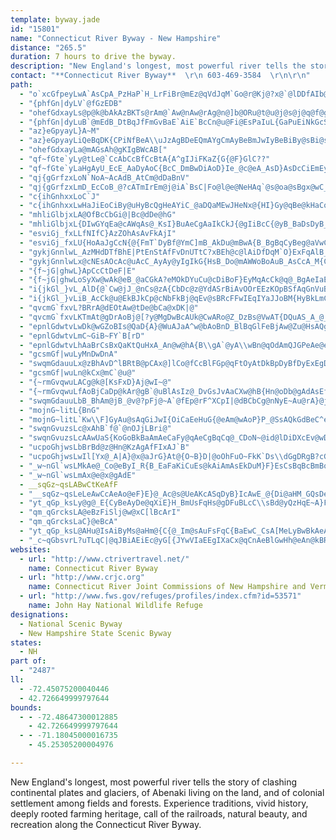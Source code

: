 ```yaml
---
template: byway.jade
id: "15801"
name: "Connecticut River Byway - New Hampshire"
distance: "265.5"
duration: 7 hours to drive the byway.
description: "New England's longest, most powerful river tells the story of clashing continental plates and glaciers, of Abenaki living on the land, and of colonial settlement among fields and forests. Experience traditions, vivid history, deeply rooted farming heritage, call of the railroads, natural beauty, and recreation along the Connecticut River Byway."
contact: "**Connecticut River Byway**  \r\n 603-469-3584  \r\n\r\n"
path: 
  - "o`xcGfpeyLwA`AsCpA_PzHaP`H_LrFiBr@mEz@qVdJqM`Go@r@Kj@?x@`@lDDfAIb@_@r@eAr@cATyAn@yC`Ci@r@_@fAi@r@yAhAwDfBmGxDcBxAi@`AYdAeArBs@z@u@~A}AlB{@d@wBp@}ErAiCd@e@CwDgA_BO{BB{@NsAZwBv@gKbFiCvAsDdDyEpE_LjLaIzHkBlAuE~AuJ~E_BhBsC`FcAj@u@VeHl@uBd@gFfBo@Dq@?q@_@sBg@yBIc@J}@h@e@f@_ChEm@v@kAfAsAv@gGnCs@PuE`C{DdAoBr@wEr@yCNmAEmCc@mFe@EmBIwOQsCg@kDu@mCcA?iDSaFaByAMgGr@gHNgAd@g@x@yDpC}A^}CE{Dk@wHq@WB}Af@wAX_@PeAz@oAVcGY_Cs@}@KuBK_HDqGlAgBJoIJoCMaA@wCr@eCx@aE|@iBRiDIqBHoCx@yBZgFVsB]mDyAcCo@gGYiE_Ay@?mBd@_Bz@o@P{KlAqId@}FYwAYuIUm@@o@FM@y@T}CRcCDwFQkB`AqAX{O[sEZkJ\\_AEmEXqEv@kKhEuAb@mEFmAGcCk@sB}@yEoD}DyDsT{M_Bu@sBq@kDm@cNqA_JmBsEwAgI[m@MsEkCcDqAuCo@{BWiBFqJdC_CJ}KeAgIBqKRmHq@oS{GkHsBmFmBwMaJmFeDwBeA_SiDuJ}BsF{A]Wg@y@oH}OsFqEmAmCe@m@mBe@}HaDmE[cAu@m@u@[s@yBsBiA_C]e@eBaBwAcAiG}CeK_GcCgAsGcB}@g@iAmA}GwDkKaIsBm@eB@}A_@oC_Ae@IgCe@aDQ}Ba@i@E[@q@Lc@Ne@b@c@\\YV[V_BlA[TmAx@w@d@q@\\}@NcBL_ADuB@eBX}@DiCMcBCiBGuFc@aAKiAMc@EuBSyACk@HeD~@gBReBKuIaAsCe@wHiB_Bi@_LwBmKgC}C_@_D]yBWg@UiAc@iA[kAWkAQ_@Kc@M_A[o@Qo@QUKiA[cA_@s@UOEWE{@Yq@c@w@m@]e@o@w@g@y@Sw@c@s@q@cAk@i@eAo@cBkAeAu@{@i@kAy@]Wu@k@w@k@o@_@q@Y}@UWIc@O}@Sk@UkA]_Cs@mBg@_DeAIEq@Ss@Qk@Ms@E{@IqAE{@DqADyA?k@@oBCcBAe@?WBQCg@AaBEmBOu@ScBYwBWsC]eAK[C_Fo@uAQq@KkASsAUSGqBGILO\\IXKd@]bBGXm@vBk@vB_@`Aa@~@u@x@k@NaBBa@A_@@_@Fo@N[DUJ}@f@o@ZcBh@eAf@i@^g@h@g@t@]p@Wv@Qn@IZcArBOXYd@a@\\]Ha@?y@Cg@Ag@Be@Ly@\\s@d@y@j@mAfA_Aj@eAn@q@`@S^Cd@Fz@@\\Dj@Dn@B^Cp@Er@I\\K^]nA[t@Wt@m@|@SL_An@g@d@QXSh@IXC\\@`@A^CPENM\\Kx@CJ[^[l@q@Ru@H}@Ei@KgDwAsAi@{Ak@uA_@oA[oAYa@G_@EUGw@O_@IeAOyAYaAUo@Ia@EsAGQ?[E_AIu@Sk@KeAKgA[{Ai@oBo@mEmCiAqAoLeRcGsIoAqA{MiL}CsEsAgC{AaDwCmHs@yAgByA_Bg@iAOmKMsAK]Oq@Uu@Yw@a@WS[SYQaAq@wCsB_Aw@i@_@}@o@o@c@e@[m@k@g@SUMg@Qu@KyFk@qD_@_@CyBOuEg@YMaD]{Ck@mCWiCLsA^}Ar@wI|DyFhCuAl@sFpC_GnBsBXwCPqMXwU`AoWd@kAAiBW}@UaA[}Aq@}As@uB}AyFaD}@WuASkAIM?il@|DwB^SBwCr@k@JmNhDoGfBwD~A_CrA{DrC_SnQgG`FiE|ByA`@eEl@iBFsBGsC[iBe@}CkAm]uO_MeFcEuBaHyEsE_EkMeKaHkGqJmH}BuBeLgJcGgC}D_AwGm@iR_C"
  - "{phfGn|dyLV`@fGzEDB"
  - "ohefGdxayLs@p@k@bAkAzBKTs@rAm@`Aw@nAw@rAg@n@]b@ORu@t@u@j@s@j@q@f@g@`@wF|BaGdBmRfEwElA{DnAs@VyBp@sAPi@Cm@GiBk@m@AmBLqAv@mIhM}@lBcB~G[|AWdCClBVxAvAzETv@\\|@"
  - "{phfGn|dyLuB`@mEdB_DtBqJfFmGvBaE`AiE`BcCn@u@Fi@EsPaIuL{GaPuEiNkGcS{@mD]sC_@eb@cJ}Fs@q[_C_C]qEkA}e@cPcEgAgEs@aFg@wJ]mD?yDf@aSjDgBLmCUaNyEqPgF{DeBaFmDsCaCeL_NcD{CqDgCuDqB{E_Ba^{EmJqBcCoAsEkEwAaAoRmHeM_E_DSkKDmDSqBY{Bk@{J_EwAUiCK_CR{HxAkt@nJ{CVyC?kr@{K"
  - "az}eGpyayL}A~M"
  - "az}eGpyayLiQeBqDK{CPiNfBeA\\uJzAgBDeEQmAYgCmAyBeBmJwIyBeBiBy@sBi@sBSsJSe[yAoP_@gE?sTj@wEXmAPyATiElA}GdCw@XcA\\aA^e@P{DjAuBhA_BpAsAzA"
  - "ohefGdxayLa@mAGsAh@gKIgBWcAB["
  - "qf~fGte`yLy@tLe@`CcAbCcBfCcBtA{A^gIJiFKaZ{G{@F}GlC??"
  - "qf~fGte`yLaHgAyU_EcE_AaDyAoC{BcC_DmBwDiAoD}Ie_@c@eA_AsD}AsDcCiEmEyFqo@sq@iC_CiBmAqEuBmD}@}B_@ujAeL}Do@_DaAwCwAgBoA{g@kc@{UcTcWkWyBgBqBiAeBo@eEk@mqAmKyDm@qFaBmDeBoD}B_]yTah@k`@qBmAwB}@{p@iPyBqAaF}D_BeAw|@i^aJaEo@k@y@}AoPgn@cAmBsEcHcT{ZYq@sDaC}SmJmIyC]WHyAYSQJCPKhAJd@eAbBiAtAwExFi@~@St@c@jDQpCObEB`GGv@yCnJcA`EoBdK_@dAk@r@yL`KsFbDqB~@u@DsE{@aHy@uBOaDBaCFaL~AkAj@s@`AcApC{AtGqCnOo@pEy@jHi@|FiAbQsA|Ke@xIIlD?xAX`HD`FU~FsAnReBxXa@jEkAtISlCOlFUfDs@`GoApD_A`BcApAsBxAmLxF{ChBe@d@"
  - "qj{gGrfzxLoN`NoA~AcAdB_AtCm@dDaBnV"
  - "qj{gGrfzxLmD_EcCoB_@?cATmIrEm@j@iA`BsC|Fo@l@e@NeHAq`@s@oa@sBgx@wC_DSqL{BkNmB_L_DcBQyDGgEk@aH{BkJ}BuAEwDT{Ik@wIkAgHuAqIqDyC{@{F_AwIk@kGaBoB]iAF}E|AcFrCcDp@}ALmJIqj@gAsA[eA_AcCkFmA{De@s@m@c@oCmAmExBcAVk@?gAQyBu@gH}C}CyB"
  - "c{ihGnhxxLoC`J"
  - "c{ihGnhxxLwHaJiEoCiBy@uHyBcQgHeAYiC_@aDQaMEwJHeNx@{HI}Gy@qBe@kHaCoIkD}B[uADgAT_Ah@_At@sAlBeP`\\yArBmCxCcDnCyAbAiB`A}BdAwl@bQs@L_DDgD_@}D{Aad@gXyAsA}@yAi@sAm@gCIeBAmAJ{C~AoPLqDE_DImAUsBm@sC}AcE_Xkk@wCiFsD_G{O}UqCeDsDoCeJ}EwL}GqJ_FoRgLmB{@aFyA}ZuGuF_BuF}BsScKwFkBoB_@cFm@oNyB{Ge@aL\\}Gd@sEn@gEdAsFlBsNdGkObGkKpBw@XmAj@iDxCeBt@kIdCy@@eAIcDqAaBgAuAyAiBeCeAuCiDuNw@cBYUaBkAgCaAy@QuMsAmBk@iBgAqHeH}GaHy@eA_BuCmEgJwCmDkFaFkA}@gGaDmDgCsEeEyAaBsAwB_A}BqEaV_AaEsAmEeA}AwF{DaBs@_AMoB?sD^sDz@oPzGs@TyCXmTt@gJl@_Xh@qG@cN_@_BK_ASsBy@{GiE{^sVgBaByDsEkMgNcEoDiBeAkWaL_BmAmHuHiAy@aAe@gEsAq@_@o@e@sEiHy@}@_Bv@_B`@_KfBgCT{FK"
  - "mhliGlbjxLA@OfBcCbGi@|Bc@dDe@hG"
  - "mhliGlbjxL{DIwGYqEa@cAWqAs@_KsI}BuAeCgAaIkCkJ{@gIiBcC{@yB_BaDsDyB_BiOmHaGaEaKiGoB}Bo@eAgCaFiBaCcHgG_CqAgA[ePkBaF_@{OdAeA@_BG_IgB}WeHgMuF}Ag@cYmFwCc@uIXmCAeTgBgEI"
  - "esviGj_fxLLfNIfC}AzZOhAsAvFkAjI"
  - "esviGj_fxLU{HoAaJgCcN{@{FmT`DyBf@YmC]mB_AkDu@mBwA{B_BgBqCyBeg@aVwCoB_A}ABe@MYWGWLm@_@WAeEkDoBgAg[aNcS}H_C}A_BmBaCsFaK_^{BiHqFeNoJkUwIuUcCaFeDeGaB}Du@kCo@{CcMmm@e@eB}A_EyBmE}@oAkUq[yBsEq@mBeA_FmGkd@UuCy@oSc@uHw@yH{@gFeAsDi@sAsBuDwCeE{\\e]iEaFmf@_n@yBaDuB_Es^it@mCsEuAgBmCgCsCqByCyA{\\qNiHgDqEsCyJsHoWeNuYoQyDuBkLeFkn@}VkI}DaOyJ}EkDeA}@qAqAiB_CmGmJ}BgE"
  - "gykjGnnlwL_AzMHdDTfBhE|PtEnStAfFvDnUTtC?xBEh@c@lAiDfDqM`O}ExFqAlB_@rAG~@d@hD`A|E"
  - "gykjGnnlwLx@cNEsAOcAc@uAcC_AyAy@yIgIkG{HsB_Do@mAWWoBoAuB_AsCcA_M{CoAk@sG{EqBkAgBaB}@g@kB_@}Fq@yAk@cEoBs@K}CG_Eu@sAIqBDqAb@eLdIiC`BcFfEkHjE_DxB{G`CcCjA{TvMk@n@e@z@iBlGm@jAm@f@q@^mBXsDWu@HmAl@cG`E}Af@sAHyDKiKg@c[wBgK_Aq_@m@qFAqFLmc@xBqOf@yd@YmAGiCk@yCsAcc@oXsAa@}Jq@mAKuAe@kHwEwEeCqJsDeIgCuAm@gLyJgK}LmJmMmP{S"
  - "{f~jG|ghwL}ApCcCtDeF|E"
  - "{f~jG|ghwLoSyXw@wAk@eB_@aCGkA?eMOkDYuCu@cDiBoF}EyMqAcCk@q@_BgAeIaE}NaLuFeFqMwMwBcBsBaAcFeBsASoBEi@@}GbBcBD}FOsADsUdD}FBaGTwUmA}Ba@s[yN}@k@o@i@eA}AaHoLeMcSyCaEyCkDyOuMuMmMsBcAcA]oAWcEY{By@{A}AmEcHiBwDwCmMqBaLuD}Xu@aE}@yCeAyBcA{AeAcAwAy@uRsFeGuByEmCaImF"
  - "i{jkGl_}vL_AlD{@`Cw@jJ_@nCs@zA{CbDc@z@YdASrBiAvOOrEEzKOpBSfAqGnVuBnHaIrVyAhEwCnH_@pAU~AKrCChMNrBn@fFEpAYlB?f@TxH"
  - "i{jkGl_}vLiB_AcCk@u@EkBJkCp@cNbFkBj@qEv@sBRcFFwIEqIYaJJoBM{HyBkLmCgHgCsO}E}tAgd@kVyHcSuFeM{DiDQqGl@u@ViPzHaAZmANyB?oJmBgHi@wFmAkD{AeUmMqc@}WuLaIgG{Fs@]mCEiBSyDaBmAy@sCeC{JwJmEwCgDgAeVsF}C_A}CeAsYoM}CaAcUeF}Ca@aESe@OmGU{Dw@qAm@cByAiByBqA{CuF{T}@mByCgE{@sB{@kDiCcOcFcWcAyB_AeA}BiAmAWyDMy@KaHaDyBsB}FeJcAkA{AoA{I_GkAa@qASmHQaF{BoAWyACsBTmOtCiBReDEyAYwB?{J{@m\\}BiBAwAPmGlBqD`B{CxBkGlHuArBo@xAcB~FaGvMwD`MuArDeBfD{BlCeB|AsAt@eRlIaDfAoC^y@?sAE}Da@gFaAy@[}EgCuMsDcCaAuA_AgBqB{N_RcByAyBeAy@WmAOcIOsB[y@]_PcL}C[eAL}BrAyBt@}AbAe@L}C@oANaL~C{L`FaGzCcAr@aMrKwX|Is@AkEwCkBm@{Dg@g@FyAj@]?mFg@_B]"
  - "qvcmG`fxvL?BRrA@dEOtAw@tDe@bCa@xDK|@"
  - "qvcmG`fxvLKTmAt@gDrAoBj@[?y@MgDwBcAUk@CwARo@Z_DzBs@VwAT{DQuAS_A_@_CcBqAUuANaFzAeBDoBe@}CsAoASwAEgJXcCK}WoGsA?gKl@_CGqBe@oAe@yA{@iB}AmB_Cy@yAcHqOm@eAsCsDe@eAkEoMkAuC}AsEM_AC}CZiDBaBIq@s@wBOyAD{@v@mEDm@C}AYaCyByDU{A?}@Iu@e@eBuH{RoBaEcD_FmCuEwVoZ}AiCq@eCWyAmAwMc@kBcC{Hc@}CEuBDwANsAfFeW`@_DBmCEeAYmBi@{AuAyBkNoR_MaOiFyHaBcDmEeMcE}Oe@qAcAyBsAuBcScVsI{IkCgDwGaNyAkC}IiM}PeWaZ}f@eBmD_@gAe@sCOyBCoAn@iY?eBK_Bi@uC{DyLa@iB]}CkA_SqBiYyCcWoC}POcBSmENaIpBy^MkCeAcEWsAKeBHwAtAaHx@kLxByPbAyF^uAbB{EB}AOyASe@i@y@eMiMgPyS_HwHsDsC_CmAgGeCmIiCuB}@iAy@_D_DyBoC{FgFuFgG]e@s@sA_@gBQ}ACmATgEbB}N~AsK|@eErAyD`Py_@`D{LbCqK"
  - "epnlGdwtvLwDk@wGZoBIs@QaD{A}@WuAJaA^w@bAoBnD_BlBqGlFeBjAw@Zu@HsAQg@DQROdAUXkAl@mA^m@d@}A~CiF`MqKhOwA`BiAp@i@J{@?gAYkDkCaCeAmEaCsAE_C`AiCjAqGdBqIlDgGnDsDjDsA`Ae@RwDv@wIv@{G`AcHd@qJR}AVcBz@_RxMaMpGwExAkWfHoB\\sCEiAKiCu@kJeGmDmBwJaFsF_CuPmLkEkCcCmAgFsBoBe@qG?gJ\\iFKeE_@}E_AgJmAqEqAkCg@_MsBaJgA_OmDkMqBsEyAaKyAsAg@yCaBqUaNiCw@wA?u@JcF`BwEjAmC~@eF`CwVzMsBpAmErDuDlCyDfCsHdEkNnHk`@zPaC|E"
  - "epnlGdwtvLmC~GiB~FY`B[rD"
  - "epnlGdwtvLhAaBrCsBxQaKtQuHxA_An@w@hA{B\\gA`@yA\\wBn@qOdAmQJGPeAe@e@}@sAUm@i@yBqGiu@YaC{@wEqDgKyD}HsAyFo@wBgIqNi@kAc@iBIw@EgCCsGr@}OEeCY_CeAuFkJqb@}@sGOuBUmG?qG~@aj@AcCIiCYwDy@qEi@{BoAqDwA{C}FyHu@yA}D}M_AgBwF_JcAkAc@Yi@S_HmAaBKyDG}E_AsAKmIx@eIjBuA?cAm@"
  - "gcsmGf|wuLyMnDwDnA"
  - "swqmGdauuLx@zBhAvD^lBRtB@pCAx@]lCo@fCcBlFGp@qFtOyAtDkBpDyBfDyExEgD~BoD|A}Ah@oD~@"
  - "gcsmGf|wuLn@kCx@mC`@u@"
  - "{~rmGvqwuLACg@k@[KsFxD}Aj@wI~@"
  - "{~rmGvqwuLfAoBjCaDp@kAr@gB`@uBlAsIz@_DvGsJvAaCXw@hB{Hn@oDb@gAdAsEf@kAjA_B"
  - "swqmGdauuLbB_BhAm@jB_@v@?pFj@~A`@fEp@rF^XCpI|@dBCbCg@nNyE~Au@rA}@jHiHhA_AxDwBvNgHpAa@rAStNeBrA[|Aw@nAkAnAgBbAgCZkA\\aCPyEx@ou@\\cIfBmWF}EEwBm@cJcEal@a@qDgAgFiAaDsVej@_AuDmCaOm@_CqJeTuDoJoJa\\oBiHyBaK}E_ZmA_Ok@iCiAn@yAhAqGpEcCrBeMfLuB~BoFzH{@x@qClA_N|EoCnAyBhBoBnBmBdAgCFcFS}F^oAGqHeBuBGaQXcGn@iAAcBYeDwAqAs@eAs@cB{A}G_LmDyEiPeQaImFyOyJ{@s@wFiIcBsAuAw@qD{@cD]wJYmBYmSaGiDS}FDi@Ks@_@gLaN{BaDk@}AgB{Gk@{Ay@wAcEgFsCiGsD_JiAgBcAs@oCeA}CqByAg@eIgBmG_BkBq@qA{@}G_Hs@uAe@}A}AgHoAkKcA_EUcBi@oHs@gEUw@mGqNi@}AiBeHmCsGwBaGsJ_RwAuDuAyD}@aDeA_FmBmKa@gEkC_SUyCu@uPc@aGcA_KmE_R_CgSUgAgCgHmH{LmCgFeCqFW{@gAuFeB_F_@yBYsGyCoOiAsDi@mCmAgSiCyY_A{IUyG]{Ce@yBkEgMuA}Fu@uAoCiCw@cAo@oAgDuOiCuNyB{E_BsEmAaE}AqHGo@BkBf@wCh@aCN{A?kA_@sCc@kAa@u@sAcAoIgBoAm@cAgA_BeCiDwCm@{@_@s@gJoWkHoQcCmFiVeb@c@iAoAmFYk@sDgDcH}AcAGmCd@oAd@mDnB}@PeAEy@We@_@}@mAqJoQcA{BYgA_@_CUaH[yE]qCo@{Dq@aD{@yCeAyCkBaEiBeD_DmEmFuF{G_FiEoCkJmDsEqAgIeBmFu@o_@}@qFm@cDs@{Ay@sPcNaH_F"
  - "mojnG~litL{BnG"
  - "mojnG~litL`Kw\\F]GyAu@sAqGiJwI{OiCaEeHuG{@eAm@wAoP}P_@SsAQkGdBeC^eAG}@k@mF{Hs@eBsJm^gBmJeAaFs@cCsAgHI{AAqE_@}EGwBF{BTqEBiD}@mFSeCCoHf@aIn@uThB}QD_DKaEiBeYsAeQ_@mCcAaMe@uMI{Ai@yDO_A_AaCaFaJkH{LeBsBaIgFyCwCuAsBs@oAgEmJyCeIwBqGcCyImC{La@gCmBsMKmB{DSoC?}Ff@_APcDlAgElBwCjCePbUyD`F"
  - "swqnGvuzsLc@xAhB`f@`@nOJjLBri@"
  - "swqnGvuzsLcAAwUaS{KoGoBkBaAmAeCaFy@qAeCgBqCq@_CDoN~@id@lDiDXcEv@wDnAuCbBkCtBaB~A_I|J}ArAy@h@iA^cCNyD[sKwA{]{DoE_AcFgCmQcOiBkAyAm@eCg@mPcCsBAsBT_Br@cEvBmIlFaGzF_K`N_ClCy@f@cBv@wSbH_DpAgCxB{D~E}B`BcCVs@EuBq@qCuAoAeAkDeEmAaC{BmHs@yDe@{FmBaR[uDi@aUyBeYyCkW"
  - "ucpoGhjwsLbBrBd@z@Hn@KzAgAfFIxAJ`B"
  - "ucpoGhjwsLwIl[Yx@_A|A}@x@aJrG}At@{O~B}D|@oOhFuO~FkK`Ds\\dGgDRgB?cG_@}BZwCpAaAt@oA~AiAjCcDhMwArHiBfH_@lC_@fEq@jJg@pE}@xCcC~Fe@j@_Ax@uLrHeKpDyD~AiBb@_FnBkA^{ABkBKuOaDsBKoAD_ARcAd@uGhEkBx@{@P_H^u@VqDtBiGxFiBrAuLzEcBV_A?wDe@gEWcGJsA\\uAt@iKlHsCfAoAHyBEuH_CeDMsBFsB^sCv@wBz@eGlD{FrEuBlCoYbv@qHtQgHxNeA`BmBzByBxAkJlFyClAo@JaDBcFYwCNoAVcAd@mFlEoAxAcAhAmGlJkBpBm@d@gD`Bg[nNaGvCkOhIsHlCkInFm@Jo@a@]k@kCgImAiFO_B?yBVsIG_C[{CwC_LoAmDmBoDwGiLkPgX}PwU_BgB_A}@gDuBaNkFqEoBiB}AuBcCqBkDyA_Dkc@_aAo@mAaEeGcBgDcA_DqAcIw@_DcA{CeAyBgDgEiEkCkImEsBgByAyBsGiLeJuPsDyFwDaEyDgCgXyLwAa@uC]oNa@{FeAoLsCmBy@uJgFyBaAkKyAaGi@cERiDx@e^rTaCn@uAHoAI}A_@y@[_Aq@gHiIiCyDcAeCqHkToCeHwBcFo@kA_CsCeLuJ_AqAuHwQyA{BwBkBiImCqCMmJf@iBEeAQcOsDkRoGmASyBEmERaXxCgIpBuMtDgEdBe@DwB?mEe@cEsB_Ak@yCyCgCoEwByEyA}Dc@{@gB_CmDmByBs@yRuI}BqAmByAgAmA{AyBcC{Fk@qBaEwRcCuIaEsIsC{Eei@kaAi@yAu@qCqAuHiAmEoNae@uB_F}CmFsBuC}GkHmCgAcBQaBAcIfB_AD_D_@gBk@_Ak@iBiBuAcCcMwU}FuLiDyF{@gBwAmBaIaDmGyC{@["
  - "_w~nGl`wsLMkAe@_Co@eByI_R{B_EaFaKiCuEs@kAiAmAsEkDuM}F}EsCsBqBcBmBoC_Ey[{o@kCoE}CeC_LkGoBuAsB_Co@gAi@yAe@eBYgBoC}UcA_G}A_FoAiC}@yAySw[yGuJm@iAy@}BmBsK_A{Bu@_AiAw@s@YoAEiAJaFfByEx@}@d@e@j@yBbF_Pv[_DfFuI`KsC~DuMtV}CtEmRbUyGlIw@lA{A~CcBnEmB|CiAnAsB|A{\\bPcGdC}Cl@_BFqXb@iBQgIsA}A?eAFmEx@mBp@oBzAgCxCuApAwAx@eB`@kC?_FaBiASoAD{C^_HDwDTsB\\mFrAeLXwF~@oB~@mBbCi@rAe@xBSnAEhAHxKGjAe@zCo@rB[r@w@jAiDlEcBtAuExC{CdD_B`CsBtFwGfV"
  - "_w~nGl`wsLmAx@e@x@gAdE"
  - __sqGz~qsLABwCtKeAfF
  - "__sqGz~qsLeLeAwCcAeAo@eF}E}@_Ac@s@UeAKcASqDyB}IcAwE_@{Di@aHM_GQsDe@uEgDoMe@kCQ{BWeBm@gCiAyCuAqCeF{IoDuI}@mDqAyHi@aGOaE?s@xA_GjCiIf@mAhA_BxDmDbDsGpAwCj@gBxAsFfHoc@^iBrBaEp@gBdAmEhBoJDcBEgASy@yAuCiAwCsEcPm@mAqA_B}A{@iAQuL?cBM_AW_NyFeBmAmB_CmAaC}AaE{A{Ew@mFa@yEOuLI}AgAuDoDkJm@{@g@_@aBm@cIyAcBMcBFcF`A}F|@mBLsDM}Be@cDkAoEuBaGyB}AIiBNsAZgBx@aBh@iB@}@S_Ae@y@w@mF}GiA_A_PmHmCeByAgBmPqZq@eAsAsAgAs@w@_@{HsB_Am@w@_Ak@kAk@gBgCgR_AoE}EiOqAiBuAaAy@YiAKiBPwGlAeBFaAGqAa@gAs@i@k@}@_Bi@kBq@iEqE__@cFo]_EwWqAiGeAqCe@_AwBaCyByAgF_BsAs@cByAkAkBw@yBe@aCcCuQu@oHMqCBgC@aBXeEvDmZb@eFD_BSiRDmCl@aMNaA^qAfCuFp@qBjGoWxCcKXeCHiD"
  - "yt_qGp_ksLy@g@_E{CyBeAyDe@qXiE}H_BmUsFqHs@gDFuBLcC\\sBd@yQzHqE~A}FzCeBvAcAfAy@xA{@`Bm@|A_AhE}AnMaArLaArGe@fByAlEaBfCqApAeMhKmTrRaShM{BdAiDfAsSxAmCFqFGs[gBcC]ePgD{Hs@iZqAyZUsCD}Er@m[nK_Cf@kEL_NsAoFOgFZqCd@wHxByBxA}ClD{AzDaAxEYrBiFtk@UrA}@|CsBtFeBrDi@r@aB~Am@^{C`AiBH}AKg\\_I_G[uFT}Dx@uAd@uLvFgE`B_BVsCL}PaB"
  - "qm_qGrcksLA@eBzFiSlj@w@xC[lBcArI"
  - "qm_qGrcksLaC}@eBcA"
  - "yt_qGp_ksL@AHu@IsAiByMs@aHm@{C{@_Im@sAuFsFqC{BaEwC_CsA[MeLyBwBkAeA_Ac@e@u@uA}AyD_BgCc@_AiAaB{@sBgC}DuDaHiBiFsBkDyE{IaAgC}AaDeAw@kNsFqGyC_L}FsCmD_AcBmCaGmFoIsDqD}FiEi@q@iA{BcDcCkGcGeB_Cs@mBk@kAaAm@}GqBiEaCc@[iCmDcAcAcBy@yR}G]Wk@gAyAmB_Au@i@SsBK}BJgD~AiARwHe@_Ib@_KQo@M{Am@_FeDwNgEgD]mC?}Db@o@Em@KkGyDuHaBiAKaEd@iCDi@EyEgAeE?a@Kw@w@eCsDyBuAcASmC?kARwEfCsB`@eBhAgA^mCZmBU{@i@{@oA}@kCaAgFUg@yEyEcByCgE{E_DwCy@e@yEgA{BsAwDeCoAgAg@q@uDcH{AqEOmAFeC`B{H@UUsAo@_AwDqB_C_@qFg@yA]wEuByDsB}HsCwA_@oFk@oKDmQyDoAk@cGwDqGmDmHsF}DeEwE{F}FmGgDsCcDeAyCSo@QmAa@iBeAoAsA}AwBo@cAi@qB_@w@i@aAe@e@}@MsBLuASkGmEkCaAsI}AmKoA}FiA_Hs@eEo@aKyBmHeAkIeBgD_@aHoAgKwAyBGiCf@aBDeLeAoB[mBo@eDmC}@e@mJwDyAWgF?_AKmCu@aFyCoDw@gHF{M}@wAEyCFqEX{@LuFhByGhBwAPiBGwJ_CoAs@i@cAsA{EyAuHyB{UqBcKk@gEUyD]sK_B{ICg@BgEOsD]kDQ{@Sc@_@Uy@UcAAi@PiA`Ao@PU?}@S_C_B"
  - "_c~qGbsvrL?uTLqC|@qJBiAEiEc@yG[{JYwVIaEEgIXaCx@qCnAeBlGwHh@eAn@kBRgAXaBTyD?_ESyD_@_CcCqJo@}Cs@{Ek@_G_@{HCiEByGd@{W?cGIyAO}@o@aC{@aBaBsAqHeDsDsB}BaAuDiAwFs@iAYaF_CaEy@yEUmDe@sE}A}Dy@oJ{DkAa@oFiAqGgCe@e@g@aAsAeFeAaBg@Yk@YmDs@wMeDoDsAwIqDkN}GaIkDs@_@{@s@kAuAaCcDoA{Bg@gA_IcXg@aAsE_Go@gAc@qAi@eDEcCX{KBiCSoHwBwWUqE?uDb@cIJeFKqDYcFGsI_@_Eq@cCmAcCsEgFgAaCg@eCWgBEkDH{B^sClAuETyANyCa@kHy@aJkCeT[{Ao@_By@qAoDmDg@y@mCmF_@k@aAg@iAYW?sAZkK~DmA\\eAFiBKqGmAcKMwBRiFfAmA?yAo@_@c@s@sAUgAI_AEgNQaEGeAo@yDeLea@wD{I{@gCuEiQ[yA_@uCUsD]iCcGwRaBaHiBcJQ_CCgB?_QIiUk@wFYeBm@wByAmDs@oAeD_EaH_Hy@mAw@yAq@{BYqA{A}KcC_Ow@{Cm@_Bq@sA{FmH}EuFuAqAuCuBiJ}E}DcDsEgEuKaLsAwBoByEaHyVwF}QuQsd@}AeEmCyI}AaJaAuJCuNaAqNS}A}AiFaMo_@aNif@]kBmH{k@IkCH{GGmAq@yD]_Au@oAmAw@_@Go@C_AFs@VwJxF}FhFoM~OiDbDcCnBgCbAcABk@MyAu@uJiIcEmBcE_CmB{@sA]iCKiCXySrDaHpAiE`A{BpAoMtJ_DrBiB^cBMkAe@aE_Ci@KeBOgA@iADyDl@s@?oBY}BaAsAqAiBkCgIwM_AqAcCaCs@a@cDkAeB_@kDMyNfBcFx@kAd@oAz@sAbB_AbBy@|BaCfL]`AgCxGq@~@e@ZqDvAoGtAos@nNgEvAwD~A{BfA{I~Fq^x]eAp@{Al@sBX_|@LkCMsAWyAa@q\\yOuKcGkPaLiB_AwCkAyF_AmDEiE\\_G~A}LrEuKxEsCz@cDl@qFj@sA?iWYcCZ_C~@{C~BiBfCiCbFkGxMu@|Be@zBg@jDe@zBKj@y@~@"
websites: 
  - url: "http://www.ctrivertravel.net/"
    name: Connecticut River Byway
  - url: "http://www.crjc.org"
    name: Connecticut River Joint Commissions of New Hampshire and Vermont
  - url: "http://www.fws.gov/refuges/profiles/index.cfm?id=53571"
    name: John Hay National Wildlife Refuge
designations: 
  - National Scenic Byway
  - New Hampshire State Scenic Byway
states: 
  - NH
part of: 
  - "2487"
ll: 
  - -72.45075200040446
  - 42.726649999797644
bounds: 
  - - -72.48647300012885
    - 42.726649999797644
  - - -71.18045000016735
    - 45.25305200004976

---
```


New England's longest, most powerful river tells the story of clashing continental plates and glaciers, of Abenaki living on the land, and of colonial settlement among fields and forests. Experience traditions, vivid history, deeply rooted farming heritage, call of the railroads, natural beauty, and recreation along the Connecticut River Byway.